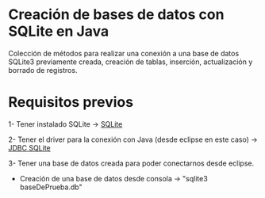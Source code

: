 # Creación de bases de datos con SQLite en Java
Colección de métodos para realizar una conexión a una base de datos SQLite3 previamente creada, creación de tablas, inserción, actualización y borrado de registros.

# Requisitos previos
1- Tener instalado SQLite -> <a href="https://www.sqlite.org/download.html">SQLite</a>

2- Tener el driver para la conexión con Java (desde eclipse en este caso) -> <a href="https://jar-download.com/artifacts/org.xerial/sqlite-jdbc/3.20.1/source-code">JDBC SQLite</a>

3- Tener una base de datos creada para poder conectarnos desde eclipse.

  - Creación de una base de datos desde consola -> "sqlite3 baseDePrueba.db"

